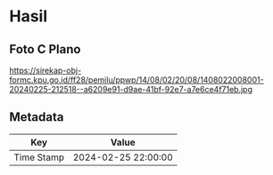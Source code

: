 # Hasil

## Foto C Plano

https://sirekap-obj-formc.kpu.go.id/ff28/pemilu/ppwp/14/08/02/20/08/1408022008001-20240225-212518--a6209e91-d9ae-41bf-92e7-a7e6ce4f71eb.jpg


## Metadata

| Key        | Value               |
| ---------- | ------------------- |
| Time Stamp | 2024-02-25 22:00:00 |



